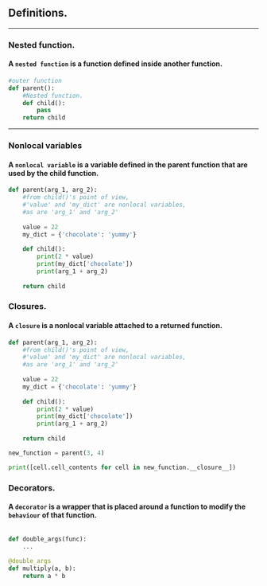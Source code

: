 ## Definitions.
***
### Nested function.
#### A `nested function` is a function defined inside another function.
```python
#outer function
def parent():
    #Nested function.
    def child():
        pass
    return child
```
***
### Nonlocal variables
#### A `nonlocal variable` is a variable defined in the parent function that are used by the child function.

```python
def parent(arg_1, arg_2):
    #from child()'s point of view, 
    #'value' and 'my_dict' are nonlocal variables,
    #as are 'arg_1' and 'arg_2'
    
    value = 22
    my_dict = {'chocolate': 'yummy'}
    
    def child():
        print(2 * value)
        print(my_dict['chocolate'])
        print(arg_1 + arg_2)
        
    return child
```

### Closures.
#### A `closure` is a nonlocal variable attached to a returned function.

```python
def parent(arg_1, arg_2):
    #from child()'s point of view, 
    #'value' and 'my_dict' are nonlocal variables,
    #as are 'arg_1' and 'arg_2'
    
    value = 22
    my_dict = {'chocolate': 'yummy'}
    
    def child():
        print(2 * value)
        print(my_dict['chocolate'])
        print(arg_1 + arg_2)
        
    return child

new_function = parent(3, 4)

print([cell.cell_contents for cell in new_function.__closure__])
```

### Decorators.
#### A `decorator` is a wrapper that is placed around a function to modify the `behaviour` of that function.

```python

def double_args(func):
    ...
    
@double_args
def multiply(a, b):
    return a * b
```